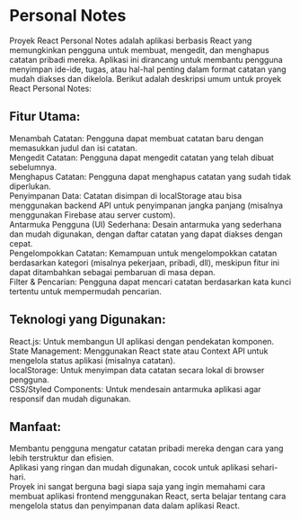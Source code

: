 # Personal Notes
Proyek React Personal Notes adalah aplikasi berbasis React yang memungkinkan pengguna untuk membuat, mengedit, dan menghapus catatan pribadi mereka. Aplikasi ini dirancang untuk membantu pengguna menyimpan ide-ide, tugas, atau hal-hal penting dalam format catatan yang mudah diakses dan dikelola. Berikut adalah deskripsi umum untuk proyek React Personal Notes:

## Fitur Utama:
Menambah Catatan: Pengguna dapat membuat catatan baru dengan memasukkan judul dan isi catatan.<br>
Mengedit Catatan: Pengguna dapat mengedit catatan yang telah dibuat sebelumnya.<br>
Menghapus Catatan: Pengguna dapat menghapus catatan yang sudah tidak diperlukan.<br>
Penyimpanan Data: Catatan disimpan di localStorage atau bisa menggunakan backend API untuk penyimpanan jangka panjang (misalnya menggunakan Firebase atau server custom).<br>
Antarmuka Pengguna (UI) Sederhana: Desain antarmuka yang sederhana dan mudah digunakan, dengan daftar catatan yang dapat diakses dengan cepat.<br>
Pengelompokkan Catatan: Kemampuan untuk mengelompokkan catatan berdasarkan kategori (misalnya pekerjaan, pribadi, dll), meskipun fitur ini dapat ditambahkan sebagai pembaruan di masa depan.<br>
Filter & Pencarian: Pengguna dapat mencari catatan berdasarkan kata kunci tertentu untuk mempermudah pencarian.<br>

## Teknologi yang Digunakan:
React.js: Untuk membangun UI aplikasi dengan pendekatan komponen.<br>
State Management: Menggunakan React state atau Context API untuk mengelola status aplikasi (misalnya catatan).<br>
localStorage: Untuk menyimpan data catatan secara lokal di browser pengguna.<br>
CSS/Styled Components: Untuk mendesain antarmuka aplikasi agar responsif dan mudah digunakan.<br>

## Manfaat:
Membantu pengguna mengatur catatan pribadi mereka dengan cara yang lebih terstruktur dan efisien.<br>
Aplikasi yang ringan dan mudah digunakan, cocok untuk aplikasi sehari-hari.<br>
Proyek ini sangat berguna bagi siapa saja yang ingin memahami cara membuat aplikasi frontend menggunakan React, serta belajar tentang cara mengelola status dan penyimpanan data dalam aplikasi React.<br>
